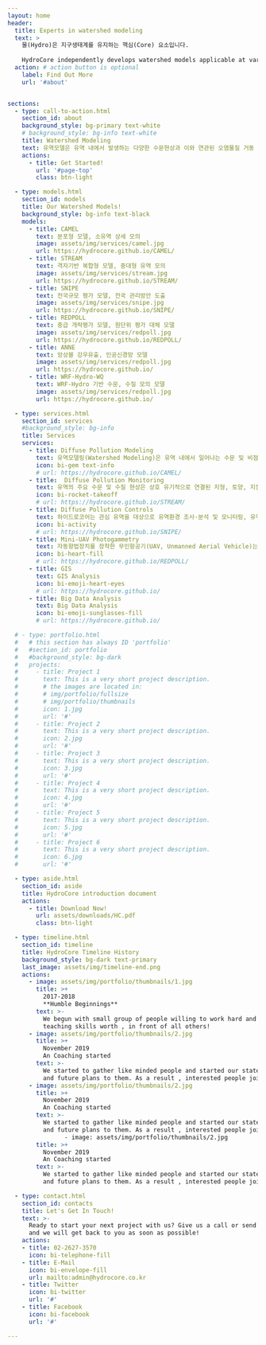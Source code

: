 ```yaml
---
layout: home
header:
  title: Experts in watershed modeling
  text: >
    물(Hydro)은 지구생태계를 유지하는 핵심(Core) 요소입니다.
    
    HydroCore independently develops watershed models applicable at various spatial and temporal scales and applies them to research projects.
  action: # action button is optional
    label: Find Out More
    url: '#about'


sections:
  - type: call-to-action.html
    section_id: about
    background_style: bg-primary text-white
    # background_style: bg-info text-white
    title: Watershed Modeling
    text: 유역모델은 유역 내에서 발생하는 다양한 수문현상과 이와 연관된 오염물질 거동 양상을 수학적으로 표현한 컴퓨터 모의 도구입니다. 유역모델을 이용하여 유역에서 일어나는 수문현상과 오염부하의 시공간적 분포 특성을 이해할 수 있으며, 이를 통해 환경 변화에 따른 장래 변동성 예측과 관리 방안의 효과를 과학적으로 분석할 수 있습니다.
    actions:
      - title: Get Started!
        url: '#page-top'
        class: btn-light

  - type: models.html
    section_id: models
    title: Our Watershed Models!
    background_style: bg-info text-black
    models:
      - title: CAMEL
        text: 분포형 모델, 소유역 상세 모의
        image: assets/img/services/camel.jpg
        url: https://hydrocore.github.io/CAMEL/
      - title: STREAM
        text: 격자기반 복합형 모델, 중대형 유역 모의
        image: assets/img/services/stream.jpg
        url: https://hydrocore.github.io/STREAM/
      - title: SNIPE
        text: 전국규모 평가 모델, 전국 관리방안 도출
        image: assets/img/services/snipe.jpg
        url: https://hydrocore.github.io/SNIPE/
      - title: REDPOLL
        text: 중급 개략평가 모델, 원단위 평가 대체 모델
        image: assets/img/services/redpoll.jpg
        url: https://hydrocore.github.io/REDPOLL/
      - title: ANNE
        text: 앙상블 강우유출, 인공신경망 모델
        image: assets/img/services/redpoll.jpg
        url: https://hydrocore.github.io/
      - title: WRF-Hydro-WQ
        text: WRF-Hydro 기반 수문, 수질 모의 모델
        image: assets/img/services/redpoll.jpg
        url: https://hydrocore.github.io/

  - type: services.html
    section_id: services
    #background_style: bg-info
    title: Services
    services:
      - title: Diffuse Pollution Modeling
        text: 유역모델링(Watershed Modeling)은 유역 내에서 일어나는 수문 및 비점오염 현상을 과정별로 이해하고, 그 시공간적 분포를 파악하며, 기후나 토지이용 등 환경변화의 결과를 예측하기 위한 매우 유력한 수단입니다. 하이드로코어는 국내외에서 널리 이용되고 있는 SWAT, HSPF, SWMM 등의 유역모델은 물론, 우리나라의 환경특성에 적합한 CAMEL, STREAM 등 분포형 유역모델을 독자적으로 개발하고 적용하는 국내 최고의 유역모델링 기술을 보유하고 있습니다.
        icon: bi-gem text-info
        # url: https://hydrocore.github.io/CAMEL/
      - title:  Diffuse Pollution Monitoring
        text: 유역의 주요 수문 및 수질 현상은 상호 유기적으로 연결된 지형, 토양, 지질, 식생, 토지이용 등 환경요소와 기상 현상에 의해 결정됩니다. 따라서, 유역에서의 비점오염 현상을 이해하고 문제점을 파악하기 위해서는 유역환경에 대한 조사분석이 반드시 필요합니다. 하이드로코어는 각종 환경요소에 대한 다양한 현장조사 경험을 바탕으로 최고 수준의 맞춤형 모니터링 서비스를 제공합니다.
        icon: bi-rocket-takeoff
        # url: https://hydrocore.github.io/STREAM/
      - title: Diffuse Pollution Controls 
        text: 하이드로코어는 관심 유역을 대상으로 유역환경 조사·분석 및 모니터링, 유역/하천 모델링 기법을 바탕으로 하여 구조적·비구조적 비점오염 저감방안의 설치 및 운영에 대한 타당성을 조사·분석하고, 기본계획을 수립하는 서비스를 제공합니다
        icon: bi-activity
        # url: https://hydrocore.github.io/SNIPE/
      - title: Mini-UAV Photogammetry
        text: 자동항법장치를 장착한 무인항공기(UAV, Unmanned Aerial Vehicle)는 근래에 들어 급속하게 발전하고 있는 기술분야로서, 이를 이용한 항공사진촬영과 영상분석을 통해 고해상도 토지피복도와 수치고도자료(DEM)를 용이하게 획득할 수 있습니다. 하이드로코어는 자동항법장치를 장착한 소형 무인항공기를 이용하여 유역과 하천에 대한 공간정보를 신속하게 획득하고 분석하며, 영상 데이타베이스를 구축하는 최첨단 서비스를 제공합니다.
        icon: bi-heart-fill
        # url: https://hydrocore.github.io/REDPOLL/
      - title: GIS 
        text: GIS Analysis
        icon: bi-emoji-heart-eyes
        # url: https://hydrocore.github.io/
      - title: Big Data Analysis
        text: Big Data Analysis
        icon: bi-emoji-sunglasses-fill
        # url: https://hydrocore.github.io/

  # - type: portfolio.html
  #   # this section has always ID 'portfolio'
  #   #section_id: portfolio
  #   #background_style: bg-dark
  #   projects:
  #     - title: Project 1
  #       text: This is a very short project description.
  #       # the images are located in:
  #       # img/portfolio/fullsize
  #       # img/portfolio/thumbnails
  #       icon: 1.jpg
  #       url: '#'
  #     - title: Project 2
  #       text: This is a very short project description.
  #       icon: 2.jpg
  #       url: '#'
  #     - title: Project 3
  #       text: This is a very short project description.
  #       icon: 3.jpg
  #       url: '#'
  #     - title: Project 4
  #       text: This is a very short project description.
  #       icon: 4.jpg
  #       url: '#'
  #     - title: Project 5
  #       text: This is a very short project description.
  #       icon: 5.jpg
  #       url: '#'
  #     - title: Project 6
  #       text: This is a very short project description.
  #       icon: 6.jpg
  #       url: '#'

  - type: aside.html
    section_id: aside
    title: HydroCore introduction document 
    actions:
      - title: Download Now!
        url: assets/downloads/HC.pdf
        class: btn-light

  - type: timeline.html
    section_id: timeline
    title: HydroCore Timeline History
    background_style: bg-dark text-primary
    last_image: assets/img/timeline-end.png
    actions:
      - image: assets/img/portfolio/thumbnails/1.jpg
        title: >+
          2017-2018
          **Humble Beginnings**
        text: >-
          We begun with small group of people willing to work hard and make our
          teaching skills worth , in front of all others!
      - image: assets/img/portfolio/thumbnails/2.jpg
        title: >+
          November 2019
          An Coaching started
        text: >-
          We started to gather like minded people and started our stategies
          and future plans to them. As a result , interested people joined us!
      - image: assets/img/portfolio/thumbnails/2.jpg
        title: >+
          November 2019
          An Coaching started
        text: >-
          We started to gather like minded people and started our stategies
          and future plans to them. As a result , interested people joined us!
                - image: assets/img/portfolio/thumbnails/2.jpg
        title: >+
          November 2019
          An Coaching started
        text: >-
          We started to gather like minded people and started our stategies
          and future plans to them. As a result , interested people joined us!

  - type: contact.html
    section_id: contacts
    title: Let's Get In Touch!
    text: >-
      Ready to start your next project with us? Give us a call or send us an email
      and we will get back to you as soon as possible!
    actions:
    - title: 02-2627-3570
      icon: bi-telephone-fill
    - title: E-Mail
      icon: bi-envelope-fill
      url: mailto:admin@hydrocore.co.kr
    - title: Twitter
      icon: bi-twitter
      url: '#'
    - title: Facebook
      icon: bi-facebook
      url: '#'

---
```

